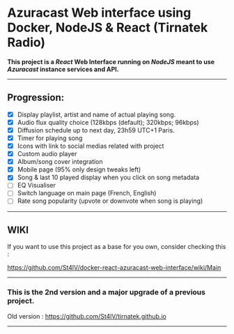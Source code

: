 # Azuracast Web interface using Docker, NodeJS & React (Tirnatek Radio)

**This project is a *React* Web Interface running on *NodeJS* meant to use *Azuracast* instance services and API.**

---
## Progression:
 * [x] Display playlist, artist and name of actual playing song.
 * [x] Audio flux quality choice (128kbps (default); 320kbps; 96kbps)
 * [x] Diffusion schedule up to next day, 23h59 UTC+1 Paris.
 * [x] Timer for playing song
 * [x] Icons with link to social medias related with project
 * [x] Custom audio player 
 * [x] Album/song cover integration
 * [x] Mobile page (95% only design tweaks left)
 * [x] Song & last 10 played display when you click on song metadata
 * [ ] EQ Visualiser
 * [ ] Switch language on main page (French, English)
 * [ ] Rate song popularity (upvote or downvote when song is playing)
 
---
## WIKI
If you want to use this project as a base for you own, consider checking this :

https://github.com/St4lV/docker-react-azuracast-web-interface/wiki/Main

---
### This is the 2nd version and a major upgrade of a previous project.

Old version : https://github.com/St4lV/tirnatek.github.io

---
